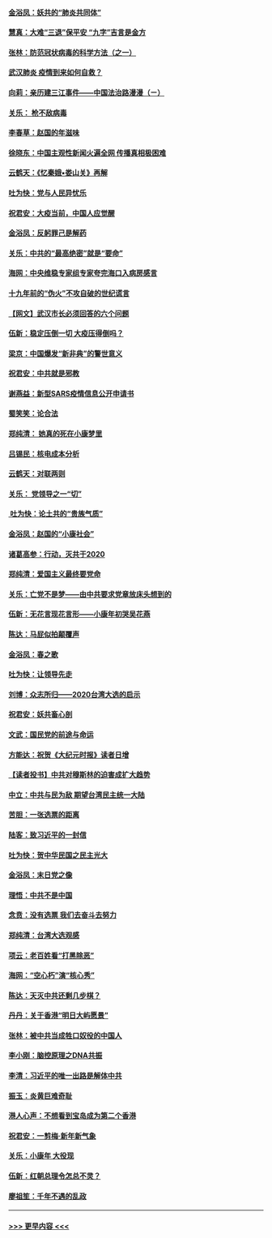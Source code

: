 #### [金浴凤：妖共的“肺炎共同体”](../pages/nsc993/n11829448.md?t=01291801) 
#### [慧真：大难“三退”保平安 “九字”吉言是金方](../pages/nsc993/n11829501.md?t=01291801) 
#### [张林：防范冠状病毒的科学方法（之一）](../pages/nsc993/n11828618.md?t=01291801) 
#### [武汉肺炎 疫情到来如何自救？](../pages/nsc993/n11827632.md?t=01291801) 
#### [向莉：亲历建三江事件——中国法治路漫漫（ㄧ）](../pages/nsc993/n11827190.md?t=01291801) 
#### [关乐： 枪不敌病毒](../pages/nsc993/n11826746.md?t=01291801) 
#### [李春草：赵国的年滋味](../pages/nsc993/n11826321.md?t=01291801) 
#### [徐晓东：中国主观性新闻火遍全网 传播真相极困难](../pages/nsc993/n11826508.md?t=01291801) 
#### [云鹤天：《忆秦娥▪娄山关》再解](../pages/nsc993/n11824682.md?t=01291801) 
#### [吐为快：党与人民异忧乐](../pages/nsc993/n11824660.md?t=01291801) 
#### [祝君安：大疫当前，中国人应觉醒](../pages/nsc993/n11821946.md?t=01291801) 
#### [金浴凤：反躬罪己是解药](../pages/nsc993/n11820280.md?t=01291801) 
#### [关乐：中共的“最高绝密”就是“要命”](../pages/nsc993/n11816946.md?t=01291801) 
#### [海网：中央维稳专家组专家夸完海口入病房感言](../pages/nsc993/n11815138.md?t=01291801) 
#### [十九年前的“伪火”不攻自破的世纪谎言](../pages/nsc993/n11813238.md?t=01291801) 
#### [【网文】武汉市长必须回答的六个问题](../pages/nsc993/n11813848.md?t=01291801) 
#### [伍新：稳定压倒一切 大疫压得倒吗？](../pages/nsc993/n11812634.md?t=01291801) 
#### [梁京：中国爆发“新非典”的警世意义](../pages/nsc993/n11812554.md?t=01291801) 
#### [祝君安：中共就是邪教](../pages/nsc993/n11812431.md?t=01291801) 
#### [谢燕益：新型SARS疫情信息公开申请书](../pages/nsc993/n11808840.md?t=01291801) 
#### [蜀笑笑：论合法](../pages/nsc993/n11808064.md?t=01291801) 
#### [郑纯清： 她真的死在小康梦里](../pages/nsc993/n11806623.md?t=01291801) 
#### [吕锡民：核电成本分析](../pages/nsc993/n11806284.md?t=01291801) 
#### [云鹤天：对联两则](../pages/nsc993/n11805957.md?t=01291801) 
#### [关乐： 党领导之一“切”](../pages/nsc993/n11804505.md?t=01291801) 
#### [ 吐为快：论土共的“贵族气质”](../pages/nsc993/n11804490.md?t=01291801) 
#### [金浴凤：赵国的“小康社会”](../pages/nsc993/n11804452.md?t=01291801) 
#### [诸葛高参：行动，灭共于2020](../pages/nsc993/n11804120.md?t=01291801) 
#### [郑纯清：爱国主义最终要党命](../pages/nsc993/n11802197.md?t=01291801) 
#### [关乐：亡党不是梦——由中共要求党章放床头想到的](../pages/nsc993/n11802156.md?t=01291801) 
#### [伍新：无花言现花言形——小康年初哭吴花燕](../pages/nsc993/n11800044.md?t=01291801) 
#### [陈达：马屁似拍颠覆声](../pages/nsc993/n11800010.md?t=01291801) 
#### [金浴凤：春之歌](../pages/nsc993/n11797687.md?t=01291801) 
#### [吐为快：让领导先走](../pages/nsc993/n11797512.md?t=01291801) 
#### [刘博：众志所归——2020台湾大选的启示](../pages/nsc993/n11796878.md?t=01291801) 
#### [祝君安：妖共畜心剖](../pages/nsc993/n11794273.md?t=01291801) 
#### [文武：国民党的前途与命运](../pages/nsc993/n11794198.md?t=01291801) 
#### [方能达：祝贺《大纪元时报》读者日增](../pages/nsc993/n11793807.md?t=01291801) 
#### [【读者投书】中共对穆斯林的迫害成扩大趋势](../pages/nsc993/n11791371.md?t=01291801) 
#### [中立：中共与民为敌 期望台湾民主统一大陆](../pages/nsc993/n11790392.md?t=01291801) 
#### [苦胆：一张选票的距离](../pages/nsc993/n11788914.md?t=01291801) 
#### [陆客：致习近平的一封信](../pages/nsc993/n11788867.md?t=01291801) 
#### [吐为快：贺中华民国之民主光大](../pages/nsc993/n11788618.md?t=01291801) 
#### [金浴凤：末日党之像](../pages/nsc993/n11787475.md?t=01291801) 
#### [理悟：中共不是中国](../pages/nsc993/n11787463.md?t=01291801) 
#### [念贲：没有选票  我们去奋斗去努力](../pages/nsc993/n11787398.md?t=01291801) 
#### [郑纯清：台湾大选观感](../pages/nsc993/n11786210.md?t=01291801) 
#### [项云：老百姓看“打黑除恶”](../pages/nsc993/n11785398.md?t=01291801) 
#### [海网：“空心朽”演“核心秀”](../pages/nsc993/n11783874.md?t=01291801) 
#### [陈达：天灭中共还剩几步棋？](../pages/nsc993/n11783719.md?t=01291801) 
#### [丹丹：关于香港“明日大屿愿景”](../pages/nsc993/n11783273.md?t=01291801) 
#### [张林：被中共当成牲口奴役的中国人](../pages/nsc993/n11782397.md?t=01291801) 
#### [李小刚：脑控原理之DNA共振](../pages/nsc993/n11780962.md?t=01291801) 
#### [李清：习近平的唯一出路是解体中共](../pages/nsc993/n11780866.md?t=01291801) 
#### [振玉：炎黄巨难奇耻](../pages/nsc993/n11779632.md?t=01291801) 
#### [港人心声：不想看到宝岛成为第二个香港](../pages/nsc993/n11778817.md?t=01291801) 
#### [祝君安：一剪梅‧新年新气象](../pages/nsc993/n11776340.md?t=01291801) 
#### [关乐：小康年 大役现](../pages/nsc993/n11774213.md?t=01291801) 
#### [伍新：红朝总理令怎总不灵？](../pages/nsc993/n11770813.md?t=01291801) 
#### [廖祖笙：千年不遇的乱政](../pages/nsc993/n11770373.md?t=01291801) 

----
#### [ >>> 更早内容 <<< ](../indexes/nsc993-earlier.md)
